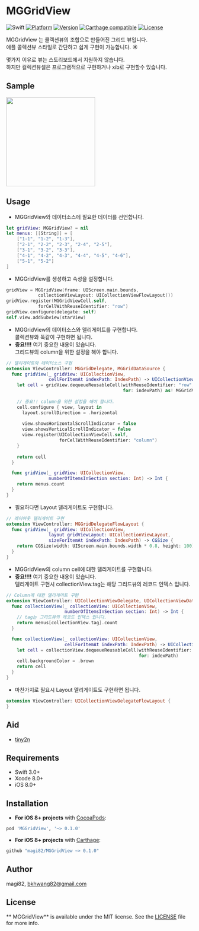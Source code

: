 # MGGridView

![Swift](https://img.shields.io/badge/Swift-3.0-orange.svg)
[![Platform](https://img.shields.io/cocoapods/p/MGGridView.svg?style=flat)](http://cocoapods.org/pods/MGGridView)
[![Version](https://img.shields.io/cocoapods/v/MGGridView.svg?style=flat)](http://cocoapods.org/pods/MGGridView)
[![Carthage compatible](https://img.shields.io/badge/Carthage-compatible-4BC51D.svg?style=flat)](https://github.com/Carthage/Carthage)
[![License](https://img.shields.io/cocoapods/l/MGGridView.svg?style=flat)](http://cocoapods.org/pods/MGGridView)

MGGridView 는 콜렉션뷰의 조합으로 만들어진 그리드 뷰입니다.<br>
애플 콜렉션뷰 스타일로 간단하고 쉽게 구현이 가능합니다. :sunny:

몇가지 이유로 뷰는 스토리보드에서 지원하지 않습니다.<br>
하지만 컬렉션뷰셀은 프로그램적으로 구현하거나 xib로 구현할수 있습니다.

## Sample

<img src="https://github.com/magi82/MGStarRatingView/blob/master/Resources/sample.gif?raw=true" width="240">


## Usage
- MGGridView와 데이터소스에 필요한 데이터를 선언합니다.

```swift
let gridView: MGGridView? = nil
let menus: [[String]] = [
	["1-1", "1-2", "1-3"],
	["2-1", "2-2", "2-3", "2-4", "2-5"],
	["3-1", "3-2", "3-3"],
	["4-1", "4-2", "4-3", "4-4", "4-5", "4-6"],
	["5-1", "5-2"]
]
```

- MGGridView를 생성하고 속성을 설정합니다.

```swift
gridView = MGGridView(frame: UIScreen.main.bounds,
			collectionViewLayout: UICollectionViewFlowLayout())
gridView.register(MGGridViewCell.self,
			forCellWithReuseIdentifier: "row")
gridView.configure(delegate: self)
self.view.addSubview(starView)
```

- MGGridView의 데이터소스와 델리게이트를 구현합니다.<br>
  콜렉션뷰와 똑같이 구현하면 됩니다.
- **중요!!!!** 여기 중요한 내용이 있습니다.<br>
  그리드뷰의 column을 위한 설정을 해야 합니다.
  
```swift
// 델리게이트와 데이터소스 구현
extension ViewController: MGGridDelegate, MGGridDataSource {
  func gridView(_ gridView: UICollectionView,
                cellForItemAt indexPath: IndexPath) -> UICollectionViewCell {
    let cell = gridView.dequeueReusableCell(withReuseIdentifier: "row",
                                            for: indexPath) as! MGGridViewCell
    
    // 중요!! column을 위한 설정을 해야 합니다.
    cell.configure { view, layout in
      layout.scrollDirection = .horizontal
      
      view.showsHorizontalScrollIndicator = false
      view.showsVerticalScrollIndicator = false
      view.register(UICollectionViewCell.self,
                    forCellWithReuseIdentifier: "column")
    }
    
    return cell
  }

  func gridView(_ gridView: UICollectionView,
                numberOfItemsInSection section: Int) -> Int {
    return menus.count
  }
}
```

- 필요하다면 Layout 델리게이트도 구현합니다.

```swift
// 레이아웃 델리게이트 구현
extension ViewController: MGGridDelegateFlowLayout {
  func gridView(_ gridView: UICollectionView,
                layout gridViewLayout: UICollectionViewLayout,
                sizeForItemAt indexPath: IndexPath) -> CGSize {
    return CGSize(width: UIScreen.main.bounds.width * 0.8, height: 100)
  }
}
```

- MGGridView의 column cell에 대한 델리게이트를 구현합니다.
- **중요!!!!** 여기 중요한 내용이 있습니다.<br>
  델리게이트 구현시 collectionView.tag는 해당 그리드뷰의 레코드 인덱스 입니다.

```swift
// Column에 대한 델리게이트 구현
extension ViewController: UICollectionViewDelegate, UICollectionViewDataSource, UICollectionViewDelegateFlowLayout {
  func collectionView(_ collectionView: UICollectionView,
                      numberOfItemsInSection section: Int) -> Int {
    // tag는 그리드뷰의 레코드 인덱스 입니다.
    return menus[collectionView.tag].count
  }

  func collectionView(_ collectionView: UICollectionView,
                      cellForItemAt indexPath: IndexPath) -> UICollectionViewCell {
    let cell = collectionView.dequeueReusableCell(withReuseIdentifier: "column",
                                                  for: indexPath)
    cell.backgroundColor = .brown
    return cell
  }
}
```

- 마찬가지로 필요시 Layout 델리게이트도 구현하면 됩니다.

```swift
extension ViewController: UICollectionViewDelegateFlowLayout {
}
```

## Aid

- [tiny2n](https://github.com/tiny2n)

## Requirements

- Swift 3.0+
- Xcode 8.0+
- iOS 8.0+

## Installation

- **For iOS 8+ projects** with [CocoaPods](https://cocoapods.org):

```ruby
pod 'MGGridView', '~> 0.1.0'
```

- **For iOS 8+ projects** with [Carthage](https://github.com/Carthage/Carthage):

```ruby
github "magi82/MGGridView ~> 0.1.0"
```

## Author

magi82, bkhwang82@gmail.com

## License

** MGGridView** is available under the MIT license. See the [LICENSE](LICENSE) file for more info.
